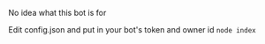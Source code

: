 No idea what this bot is for

Edit config.json and put in your bot's token and owner id
`node index`
